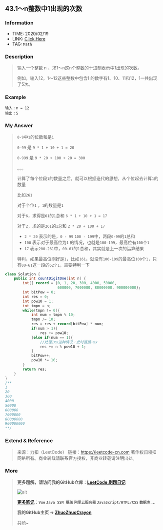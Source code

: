 ## 43.1～n整数中1出现的次数

### Information

* TIME: 2020/02/19
* LINK: [Click Here](https://leetcode-cn.com/problems/1nzheng-shu-zhong-1chu-xian-de-ci-shu-lcof/)
* TAG: `Math`

### Description

> 输入一个整数 n ，求1～n这n个整数的十进制表示中1出现的次数。
>
> 例如，输入12，1～12这些整数中包含1 的数字有1、10、11和12，1一共出现了5次。
>

### Example

```text
输入：n = 12
输出：5
```

### My Answer

> `0-9`中`1`的位数和是`1`
>
> `0-99` 是 `9 * 1 + 10 + 1 = 20`
>
> `0-999` 是 `9 * 20 + 100 + 20 = 300`
>
> 。。。
>
> 计算了每个位段`1`的数量之后，就可以根据迭代的思想，从个位起去计算`1`的数量
>
> 比如`261`
>
> 对于个位`1` ，`1`的数量是`1`
>
> 对于`6`，求得是`61`的`1`总和  `6 * 1 + 10 + 1 = 17`
>
> 对于`2`，求的是`261`的`1`总和 `2 * 20 + 100 + 17`
>
> * `2 * 20` 表示的是，`0 - 99` `100 - 199`中，两段`0-99`的`1`总和
> * `100` 表示对于最高位为`1` 的情况，也就是`100-199`，最高位有`100`个`1`
> * `17` 表示`200-261`中，`00-61`的`1`总和，其实就是上一次的运算结果
>
> 特判，如果最高位刚好是`1`，比如`161`，就没有`100-199`的最高位`100`个`1`，只有`00-61`这一段的`62个1`，需要特判一下

```java
class Solution {
    public int countDigitOne(int n) {
        int[] record = {0, 1, 20, 300, 4000, 50000, 
                        600000, 7000000, 80000000, 900000000};
        int bitPow = 0;
        int res = 0;
        int pow10 = 1;
        int tmpn = n;
        while(tmpn != 0){
            int num = tmpn % 10;
            tmpn /= 10;
            res = res + record[bitPow] * num;
            if(num > 1){
                res += pow10;
            }else if(num == 1){
                //处理1xx这种情况：此时直接+xx
                res += n % pow10 + 1;
            }
            bitPow++;
            pow10 *= 10;
        }
        return res;
    }
}
/**
1
20
300
4000
50000
600000
7000000
80000000
900000000
**/
```

### Extend & Reference

> 来源：力扣（LeetCode）
> 链接：https://leetcode-cn.com
> 著作权归领扣网络所有。商业转载请联系官方授权，非商业转载请注明出处。

### More

> **更多题解，请访问我的GitHub仓库：[LeetCode 刷题日记](https://github.com/ZhuoZhuoCrayon/my-Nodes/blob/master/Daily/README_2020.md)**
>
> ![alt](https://raw.githubusercontent.com/ZhuoZhuoCrayon/my-Nodes/master/Daily/img/mynode.png)
>
> [**更多笔记**](https://github.com/ZhuoZhuoCrayon/my-Nodes)：**`Vue` `Java SSM 框架` `阿里云服务器` `JavaScript/HTML/CSS`   `数据库` ...**
>
> **我的GitHub主页 -> [ZhuoZhuoCrayon](https://github.com/ZhuoZhuoCrayon)**
>
> 共勉~

